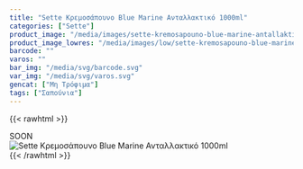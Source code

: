 ```yaml
---
title: "Sette Κρεμοσάπουνο Blue Marine Ανταλλακτικό 1000ml"
categories: ["Sette"]
product_image: "/media/images/sette-kremosapouno-blue-marine-antallaktiko-1000ml.jpg"
product_image_lowres: "/media/images/low/sette-kremosapouno-blue-marine-antallaktiko-1000ml.jpg"
barcode: ""
varos: ""
bar_img: "/media/svg/barcode.svg"
var_img: "/media/svg/varos.svg"
gencat: ["Μη Τρόφιμα"]
tags: ["Σαπούνια"]
---
```

{{< rawhtml >}}

<div class="sload415"><div class="product">SOON<br><div class="pimg"><img alt="Sette Κρεμοσάπουνο Blue Marine Ανταλλακτικό 1000ml" title="Sette Κρεμοσάπουνο Blue Marine Ανταλλακτικό 1000ml" src="/media/images/sette-kremosapouno-blue-marine-antallaktiko-1000ml.jpg"></div></div></div>
{{< /rawhtml >}}


